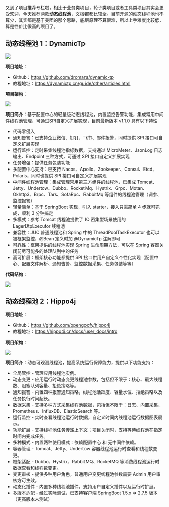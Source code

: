 又到了项目推荐专栏啦，相比于业务类项目，轮子类项目或者工具类项目其实会更受欢迎，今天推荐两款**动态线程池**，文档都都比较全。目前开源的动态线程池也不算少，其实都是基于美团的那个思路，底层原理不算很难，所以上手难度比较低，算是性价比很高的项目了。

## 动态线程池 1：DynamicTp

![](https://cs-wiki.oss-cn-shanghai.aliyuncs.com/img/image-20230320230553106.png)

**项目地址**：

- Github：https://github.com/dromara/dynamic-tp
- 教程地址：https://dynamictp.cn/guide/other/articles.html

**项目架构**：

![](https://cs-wiki.oss-cn-shanghai.aliyuncs.com/img/image-20230320231357490.png)

**项目简介**：基于配置中心的轻量级动态线程池，内置监控告警功能，集成常用中间件线程池管理，可通过SPI自定义扩展实现，目前最新版本 v1.1.0 具有以下特性

- 代码零侵入
- 通知告警：已支持企业微信、钉钉、飞书、邮件报警，同时提供 SPI 接口可自定义扩展实现
- 运行监控：定时采集线程池指标数据，支持通过 MicroMeter、JsonLog 日志输出、Endpoint 三种方式，可通过 SPI 接口自定义扩展实现
- 任务增强：提供任务包装功能
- 多配置中心支持：已支持 Nacos、Apollo、Zookeeper、Consul、Etcd、Polaris，同时也提供 SPI 接口可自定义扩展实现
- 中间件线程池管理：集成管理常用第三方组件的线程池，已集成 Tomcat、Jetty、Undertow、Dubbo、RocketMq、Hystrix、Grpc、Motan、Okhttp3、Brpc、Tars、SofaRpc、RabbitMq 等组件的线程池管理（调参、监控报警）
- 轻量简单：基于 SpringBoot 实现，引入 starter，接入只需简单 4 步就可完成，顺利 3 分钟搞定
- 多模式：参考 Tomcat 线程池提供了 IO 密集型场景使用的 EagerDtpExecutor 线程池
- 兼容性：JUC 普通线程池和 Spring 中的 ThreadPoolTaskExecutor 也可以被框架监控，@Bean 定义时加 @DynamicTp 注解即可
- 可靠性：框架提供的线程池实现 Spring 生命周期方法，可以在 Spring 容器关闭前尽可能多的处理队列中的任务
- 高可扩展：框架核心功能都提供 SPI 接口供用户自定义个性化实现（配置中心、配置文件解析、通知告警、监控数据采集、任务包装等等）

**代码结构**：

![](https://cs-wiki.oss-cn-shanghai.aliyuncs.com/img/image-20230320231502644.png)

## 动态线程池 2：Hippo4j

**项目地址**：

- Github：https://github.com/opengoofy/hippo4j
- 教程地址：https://hippo4j.cn/docs/user_docs/intro

**项目架构**：

![](https://cs-wiki.oss-cn-shanghai.aliyuncs.com/img/image-20230320232121728.png)

**项目简介**：动态可观测线程池，提高系统运行保障能力，提供以下功能支持：

- 全局管控 - 管理应用线程池实例。
- 动态变更 - 应用运行时动态变更线程池参数，包括但不限于：核心、最大线程数、阻塞队列容量、拒绝策略等。
- 通知报警 - 内置四种报警通知策略，线程池活跃度、容量水位、拒绝策略以及任务执行时间超长。
- 数据采集 - 支持多种方式采集线程池数据，包括但不限于：日志、内置采集、Prometheus、InfluxDB、ElasticSearch 等。
- 运行监控 - 实时查看线程池运行时数据，自定义时间内线程池运行数据图表展示。
- 功能扩展 - 支持线程池任务传递上下文；项目关闭时，支持等待线程池在指定时间内完成任务。
- 多种模式 - 内置两种使用模式：依赖配置中心 和 无中间件依赖。
- 容器管理 - Tomcat、Jetty、Undertow 容器线程池运行时查看和线程数变更。
- 框架适配 - Dubbo、Hystrix、RabbitMQ、RocketMQ 等消费线程池运行时数据查看和线程数变更。
- 变更审核 - 提供多种用户角色，普通用户变更线程池参数需要 Admin 用户审核方可生效。
- 动态化插件 - 内置多种线程池插件，支持用户自定义插件以及运行时扩展。
- 多版本适配 - 经过实际测试，已支持客户端 SpringBoot 1.5.x => 2.7.5 版本（更高版本未测试）